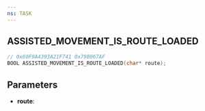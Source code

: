 ```yaml
---
ns: TASK
---
```

## ASSISTED_MOVEMENT_IS_ROUTE_LOADED

```c
// 0x60F9A4393A21F741 0x79B067AF
BOOL ASSISTED_MOVEMENT_IS_ROUTE_LOADED(char* route);
```

## Parameters
* **route**:
